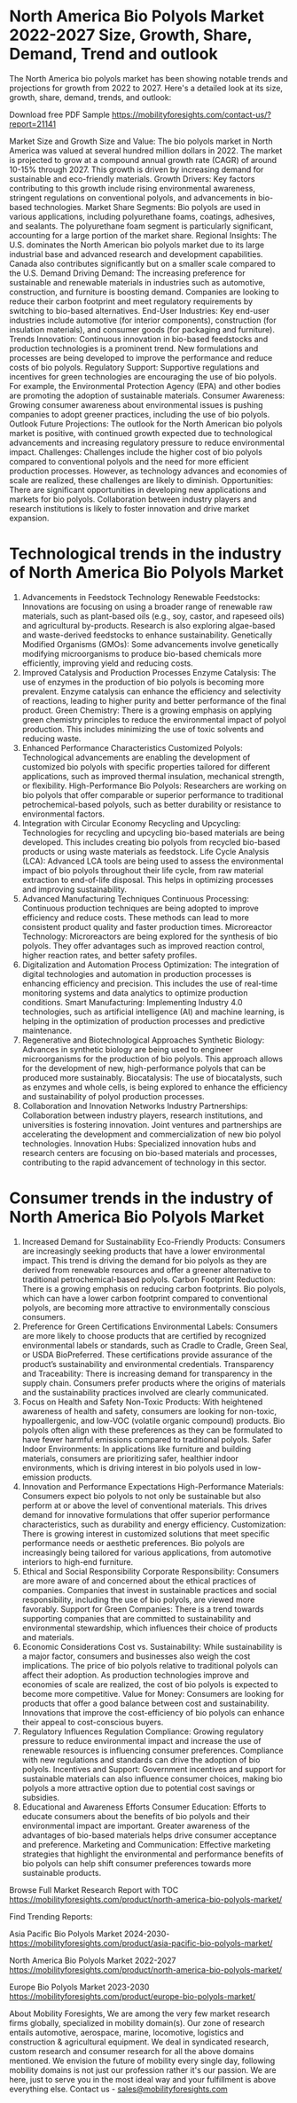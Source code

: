 # North America Bio Polyols Market 2022-2027 Size, Growth, Share, Demand, Trend and outlook

The North America bio polyols market has been showing notable trends and projections for growth from 2022 to 2027. Here's a detailed look at its size, growth, share, demand, trends, and outlook:

Download free PDF Sample https://mobilityforesights.com/contact-us/?report=21141 

Market Size and Growth
Size and Value: The bio polyols market in North America was valued at several hundred million dollars in 2022. The market is projected to grow at a compound annual growth rate (CAGR) of around 10-15% through 2027. This growth is driven by increasing demand for sustainable and eco-friendly materials.
Growth Drivers: Key factors contributing to this growth include rising environmental awareness, stringent regulations on conventional polyols, and advancements in bio-based technologies.
Market Share
Segments: Bio polyols are used in various applications, including polyurethane foams, coatings, adhesives, and sealants. The polyurethane foam segment is particularly significant, accounting for a large portion of the market share.
Regional Insights: The U.S. dominates the North American bio polyols market due to its large industrial base and advanced research and development capabilities. Canada also contributes significantly but on a smaller scale compared to the U.S.
Demand
Driving Demand: The increasing preference for sustainable and renewable materials in industries such as automotive, construction, and furniture is boosting demand. Companies are looking to reduce their carbon footprint and meet regulatory requirements by switching to bio-based alternatives.
End-User Industries: Key end-user industries include automotive (for interior components), construction (for insulation materials), and consumer goods (for packaging and furniture).
Trends
Innovation: Continuous innovation in bio-based feedstocks and production technologies is a prominent trend. New formulations and processes are being developed to improve the performance and reduce costs of bio polyols.
Regulatory Support: Supportive regulations and incentives for green technologies are encouraging the use of bio polyols. For example, the Environmental Protection Agency (EPA) and other bodies are promoting the adoption of sustainable materials.
Consumer Awareness: Growing consumer awareness about environmental issues is pushing companies to adopt greener practices, including the use of bio polyols.
Outlook
Future Projections: The outlook for the North American bio polyols market is positive, with continued growth expected due to technological advancements and increasing regulatory pressure to reduce environmental impact.
Challenges: Challenges include the higher cost of bio polyols compared to conventional polyols and the need for more efficient production processes. However, as technology advances and economies of scale are realized, these challenges are likely to diminish.
Opportunities: There are significant opportunities in developing new applications and markets for bio polyols. Collaboration between industry players and research institutions is likely to foster innovation and drive market expansion.

# Technological trends in the industry of North America Bio Polyols Market
1. Advancements in Feedstock Technology
Renewable Feedstocks: Innovations are focusing on using a broader range of renewable raw materials, such as plant-based oils (e.g., soy, castor, and rapeseed oils) and agricultural by-products. Research is also exploring algae-based and waste-derived feedstocks to enhance sustainability.
Genetically Modified Organisms (GMOs): Some advancements involve genetically modifying microorganisms to produce bio-based chemicals more efficiently, improving yield and reducing costs.
2. Improved Catalysis and Production Processes
Enzyme Catalysis: The use of enzymes in the production of bio polyols is becoming more prevalent. Enzyme catalysis can enhance the efficiency and selectivity of reactions, leading to higher purity and better performance of the final product.
Green Chemistry: There is a growing emphasis on applying green chemistry principles to reduce the environmental impact of polyol production. This includes minimizing the use of toxic solvents and reducing waste.
3. Enhanced Performance Characteristics
Customized Polyols: Technological advancements are enabling the development of customized bio polyols with specific properties tailored for different applications, such as improved thermal insulation, mechanical strength, or flexibility.
High-Performance Bio Polyols: Researchers are working on bio polyols that offer comparable or superior performance to traditional petrochemical-based polyols, such as better durability or resistance to environmental factors.
4. Integration with Circular Economy
Recycling and Upcycling: Technologies for recycling and upcycling bio-based materials are being developed. This includes creating bio polyols from recycled bio-based products or using waste materials as feedstock.
Life Cycle Analysis (LCA): Advanced LCA tools are being used to assess the environmental impact of bio polyols throughout their life cycle, from raw material extraction to end-of-life disposal. This helps in optimizing processes and improving sustainability.
5. Advanced Manufacturing Techniques
Continuous Processing: Continuous production techniques are being adopted to improve efficiency and reduce costs. These methods can lead to more consistent product quality and faster production times.
Microreactor Technology: Microreactors are being explored for the synthesis of bio polyols. They offer advantages such as improved reaction control, higher reaction rates, and better safety profiles.
6. Digitalization and Automation
Process Optimization: The integration of digital technologies and automation in production processes is enhancing efficiency and precision. This includes the use of real-time monitoring systems and data analytics to optimize production conditions.
Smart Manufacturing: Implementing Industry 4.0 technologies, such as artificial intelligence (AI) and machine learning, is helping in the optimization of production processes and predictive maintenance.
7. Regenerative and Biotechnological Approaches
Synthetic Biology: Advances in synthetic biology are being used to engineer microorganisms for the production of bio polyols. This approach allows for the development of new, high-performance polyols that can be produced more sustainably.
Biocatalysis: The use of biocatalysts, such as enzymes and whole cells, is being explored to enhance the efficiency and sustainability of polyol production processes.
8. Collaboration and Innovation Networks
Industry Partnerships: Collaboration between industry players, research institutions, and universities is fostering innovation. Joint ventures and partnerships are accelerating the development and commercialization of new bio polyol technologies.
Innovation Hubs: Specialized innovation hubs and research centers are focusing on bio-based materials and processes, contributing to the rapid advancement of technology in this sector.
# Consumer trends in the industry of North America Bio Polyols Market

1. Increased Demand for Sustainability
Eco-Friendly Products: Consumers are increasingly seeking products that have a lower environmental impact. This trend is driving the demand for bio polyols as they are derived from renewable resources and offer a greener alternative to traditional petrochemical-based polyols.
Carbon Footprint Reduction: There is a growing emphasis on reducing carbon footprints. Bio polyols, which can have a lower carbon footprint compared to conventional polyols, are becoming more attractive to environmentally conscious consumers.
2. Preference for Green Certifications
Environmental Labels: Consumers are more likely to choose products that are certified by recognized environmental labels or standards, such as Cradle to Cradle, Green Seal, or USDA BioPreferred. These certifications provide assurance of the product’s sustainability and environmental credentials.
Transparency and Traceability: There is increasing demand for transparency in the supply chain. Consumers prefer products where the origins of materials and the sustainability practices involved are clearly communicated.
3. Focus on Health and Safety
Non-Toxic Products: With heightened awareness of health and safety, consumers are looking for non-toxic, hypoallergenic, and low-VOC (volatile organic compound) products. Bio polyols often align with these preferences as they can be formulated to have fewer harmful emissions compared to traditional polyols.
Safer Indoor Environments: In applications like furniture and building materials, consumers are prioritizing safer, healthier indoor environments, which is driving interest in bio polyols used in low-emission products.
4. Innovation and Performance Expectations
High-Performance Materials: Consumers expect bio polyols to not only be sustainable but also perform at or above the level of conventional materials. This drives demand for innovative formulations that offer superior performance characteristics, such as durability and energy efficiency.
Customization: There is growing interest in customized solutions that meet specific performance needs or aesthetic preferences. Bio polyols are increasingly being tailored for various applications, from automotive interiors to high-end furniture.
5. Ethical and Social Responsibility
Corporate Responsibility: Consumers are more aware of and concerned about the ethical practices of companies. Companies that invest in sustainable practices and social responsibility, including the use of bio polyols, are viewed more favorably.
Support for Green Companies: There is a trend towards supporting companies that are committed to sustainability and environmental stewardship, which influences their choice of products and materials.
6. Economic Considerations
Cost vs. Sustainability: While sustainability is a major factor, consumers and businesses also weigh the cost implications. The price of bio polyols relative to traditional polyols can affect their adoption. As production technologies improve and economies of scale are realized, the cost of bio polyols is expected to become more competitive.
Value for Money: Consumers are looking for products that offer a good balance between cost and sustainability. Innovations that improve the cost-efficiency of bio polyols can enhance their appeal to cost-conscious buyers.
7. Regulatory Influences
Regulation Compliance: Growing regulatory pressure to reduce environmental impact and increase the use of renewable resources is influencing consumer preferences. Compliance with new regulations and standards can drive the adoption of bio polyols.
Incentives and Support: Government incentives and support for sustainable materials can also influence consumer choices, making bio polyols a more attractive option due to potential cost savings or subsidies.
8. Educational and Awareness Efforts
Consumer Education: Efforts to educate consumers about the benefits of bio polyols and their environmental impact are important. Greater awareness of the advantages of bio-based materials helps drive consumer acceptance and preference.
Marketing and Communication: Effective marketing strategies that highlight the environmental and performance benefits of bio polyols can help shift consumer preferences towards more sustainable products.

Browse Full Market Research Report with TOC https://mobilityforesights.com/product/north-america-bio-polyols-market/ 

Find Trending Reports:

Asia Pacific Bio Polyols Market 2024-2030- https://mobilityforesights.com/product/asia-pacific-bio-polyols-market/ 

North America Bio Polyols Market 2022-2027 https://mobilityforesights.com/product/north-america-bio-polyols-market/ 

Europe Bio Polyols Market 2023-2030 https://mobilityforesights.com/product/europe-bio-polyols-market/ 


About Mobility Foresights,
We are among the very few market research firms globally, specialized in mobility domain(s). Our zone of research entails automotive, aerospace, marine, locomotive, logistics and construction & agricultural equipment. We deal in syndicated research, custom research and consumer research for all the above domains mentioned.
We envision the future of mobility every single day, following mobility domains is not just our profession rather it's our passion. We are here, just to serve you in the most ideal way and your fulfillment is above everything else. Contact us -  sales@mobilityforesights.com 









